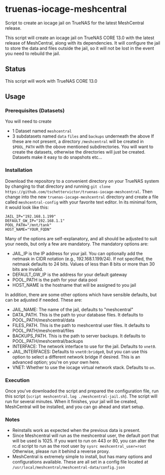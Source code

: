 # truenas-iocage-meshcentral
Script to create an iocage jail on TrueNAS for the latest MeshCentral release.

This script will create an iocage jail on TrueNAS CORE 13.0 with the latest release of MeshCentral, along with its dependencies. It will configure the jail to store the data and files outside the jail, so it will not be lost in the event you need to rebuild the jail.

## Status
This script will work with TrueNAS CORE 13.0

## Usage

### Prerequisites (Datasets)
You will need to create 
- 1 Dataset named `meshcentral`
- 3 subdatasets named `data` `files` and `backups` underneath the above
If these are not present, a directory `/meshcentral` will be created in `$POOL_PATH` with the obove mentioned subdirectories. You will want to create the datasets, otherwise the directories will just be created. Datasets make it easy to do snapshots etc...

### Installation
Download the repository to a convenient directory on your TrueNAS system by changing to that directory and running `git clone https://github.com/tschettervictor/truenas-iocage-meshcentral`.  Then change into the new `truenas-iocage-meshcentral` directory and create a file called `meshcentral-config` with your favorite text editor.  In its minimal form, it would look like this:
```
JAIL_IP="192.168.1.199"
DEFAULT_GW_IP="192.168.1.1"
POOL_PATH="/mnt/tank"
HOST_NAME="YOUR_FQDN"
```
Many of the options are self-explanatory, and all should be adjusted to suit your needs, but only a few are mandatory.  The mandatory options are:

* JAIL_IP is the IP address for your jail.  You can optionally add the netmask in CIDR notation (e.g., 192.168.1.199/24).  If not specified, the netmask defaults to 24 bits.  Values of less than 8 bits or more than 30 bits are invalid.
* DEFAULT_GW_IP is the address for your default gateway
* POOL_PATH is the path for your data pool
* HOST_NAME is the hostname that will be assigned to you jail
 
In addition, there are some other options which have sensible defaults, but can be adjusted if needed.  These are:

* JAIL_NAME: The name of the jail, defaults to "meshcentral"
* DATA_PATH. This is the path to your database files. It defaults to POOL_PATH/meshcentral/data
* FILES_PATH. This is the path to meshcentral user files. It defaults to POOL_PATH/meshcentral/files
* BACKUPS_PATH. This is the path to server backups. It defaults to POOL_PATH/meshcentral/backups
* INTERFACE: The network interface to use for the jail.  Defaults to `vnet0`.
* JAIL_INTERFACES: Defaults to `vnet0:bridge0`, but you can use this option to select a different network bridge if desired.  This is an advanced option; you're on your own here.
* VNET: Whether to use the iocage virtual network stack.  Defaults to `on`.
  
### Execution
Once you've downloaded the script and prepared the configuration file, run this script (`script meshcentral.log ./meshcentral-jail.sh`).  The script will run for several minutes.  When it finishes, your jail will be created, MeshCentral will be installed, and you can go ahead and start setup.

### Notes
- Reinstalls work as expected when the previous data is present.
- Since Meshcentral will run as the meshcentral user, the default port that will be used is 1025. If you want to run on 443 or 80, you can alter the rc.d script to run as the root user by `sysrc meshcentral_user=root` Otherwise, please run it behind a reverse proxy.
- MeshCentral is extremely simple to install, but has many options and configurations available. These are all set in a config file located at `/usr/local/meshcentral/meshcentral-data/config.json`
